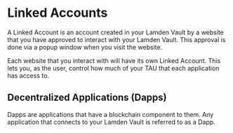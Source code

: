 
# Linked Accounts


A Linked Account is an account created in your Lamden Vault by a website that you have approved to interact with your Lamden Vault.  This approval is done via a popup window when you visit the website.

Each website that you interact with will have its own Linked Account. This lets you, as the user, control how much of your TAU that each application has access to.


## Decentralized Applications (Dapps)

Dapps are applications that have a blockchain component to them.  Any application that connects to your Lamden Vault is referred to as a Dapp.
